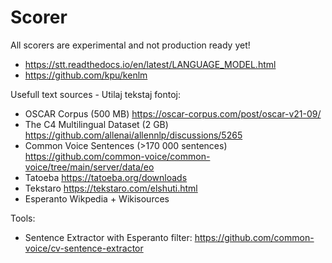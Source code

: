 # Scorer
All scorers are experimental and not production ready yet!

* https://stt.readthedocs.io/en/latest/LANGUAGE_MODEL.html
* https://github.com/kpu/kenlm


Usefull text sources - Utilaj tekstaj fontoj:

* OSCAR Corpus (500 MB) https://oscar-corpus.com/post/oscar-v21-09/
* The C4 Multilingual Dataset (2 GB) https://github.com/allenai/allennlp/discussions/5265 
* Common Voice Sentences (>170 000 sentences) https://github.com/common-voice/common-voice/tree/main/server/data/eo
* Tatoeba https://tatoeba.org/downloads
* Tekstaro https://tekstaro.com/elshuti.html
* Esperanto Wikpedia + Wikisources

Tools:
* Sentence Extractor with Esperanto filter: https://github.com/common-voice/cv-sentence-extractor
